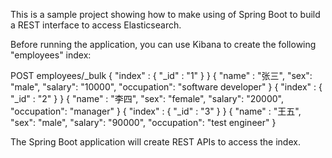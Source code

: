 This is a sample project showing how to make using of Spring Boot to build a REST interface to access Elasticsearch.

Before running the application, you can use Kibana to create the following "employees" index:

POST employees/_bulk
{ "index" : { "_id" : "1" } }
{ "name" : "张三", "sex": "male", "salary": "10000", "occupation": "software developer" }
{ "index" : { "_id" : "2" } }
{ "name" : "李四", "sex": "female", "salary": "20000", "occupation": "manager" }
{ "index" : { "_id" : "3" } }
{ "name" : "王五", "sex": "male", "salary": "90000", "occupation": "test engineer" }

The Spring Boot application will create REST APIs to access the index.